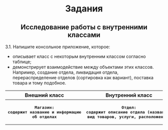 <h1 align=center>Задания</h1>

<p><h2 align=center>Исследование работы с внутренними классами</h2>

3.1. Напишите консольное приложение, которое:
<ul>
<li>описывает класс с некоторым внутренним классом согласно таблице;</li>
<li>демонстрирует взаимодействие между объектами этих классов. Например, создание отдела, ликвидация отдела, перераспределение
отделов (сортировка как вариант), поставка товара и тому подобное.</li>
</ul></p>

<table>
<tr>
<th>Внешний класс</th>
<th>Внутренний класс</th>
</tr>
<tr>
<th>
<pre>Магазин:
содержит название и информацию
об отделах</pre>
</th>
<th>
<pre>Отдел:
содержит описание отдела (название,
вид товаров, услуги, расположение)</pre>
</th>
</tr>
</table>
